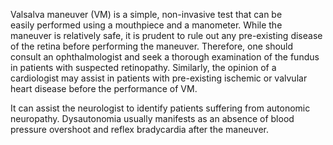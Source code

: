 Valsalva maneuver (VM) is a simple, non-invasive test that can be easily performed using a mouthpiece and a manometer. While the maneuver is relatively safe, it is prudent to rule out any pre-existing disease of the retina before performing the maneuver. Therefore, one should consult an ophthalmologist and seek a thorough examination of the fundus in patients with suspected retinopathy. Similarly, the opinion of a cardiologist may assist in patients with pre-existing ischemic or valvular heart disease before the performance of VM.

It can assist the neurologist to identify patients suffering from autonomic neuropathy. Dysautonomia usually manifests as an absence of blood pressure overshoot and reflex bradycardia after the maneuver.
